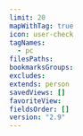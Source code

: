 ```yaml
---
limit: 20
mapWithTag: true
icon: user-check
tagNames:
  - pc
filesPaths: 
bookmarksGroups: 
excludes: 
extends: person
savedViews: []
favoriteView: 
fieldsOrder: []
version: "2.9"
---
```

